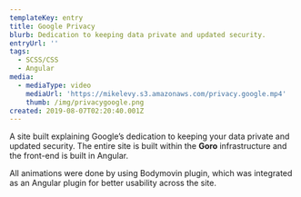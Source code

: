 ```yaml
---
templateKey: entry
title: Google Privacy
blurb: Dedication to keeping data private and updated security.
entryUrl: ''
tags:
  - SCSS/CSS
  - Angular
media:
  - mediaType: video
    mediaUrl: 'https://mikelevy.s3.amazonaws.com/privacy.google.mp4'
    thumb: /img/privacygoogle.png
created: 2019-08-07T02:20:40.001Z
---
```

A site built explaining Google’s dedication to keeping your data private and updated security. The entire site is built within the **Goro** infrastructure and the front-end is built in Angular. 

All animations were done by using Bodymovin plugin, which was integrated as an Angular plugin for better usability across the site.
